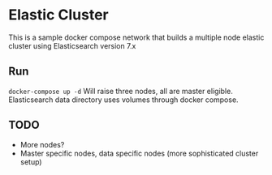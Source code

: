 # Elastic Cluster

This is a sample docker compose network that builds a multiple node elastic
cluster using Elasticsearch version 7.x


## Run
`docker-compose up -d`
Will raise three nodes, all are master eligible.  Elasticsearch data directory uses
volumes through docker compose.


## TODO
* More nodes?
* Master specific nodes, data specific nodes (more sophisticated cluster setup)
